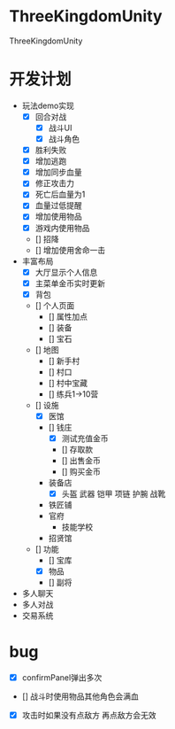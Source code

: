 # ThreeKingdomUnity
ThreeKingdomUnity
# 开发计划
- 玩法demo实现
    - [x] 回合对战
        - [x] 战斗UI
        - [x] 战斗角色
    - [x] 胜利失败
    - [x] 增加逃跑
    - [x] 增加同步血量
    - [x] 修正攻击力
    - [x] 死亡后血量为1
    - [x] 血量过低提醒
    - [x] 增加使用物品
    - [x] 游戏内使用物品
    - [] 招降
    - [] 增加使用舍命一击
- 丰富布局
    - [x] 大厅显示个人信息
    - [x] 主菜单金币实时更新
    - [x] 背包
    - [] 个人页面
        - [] 属性加点
        - [] 装备
        - [] 宝石
    - [] 地图
        - [] 新手村
        - [] 村口
        - [] 村中宝藏 
        - [] 练兵1->10营
    - [] 设施
        - [x] 医馆
        - [] 钱庄
            - [x] 测试充值金币
            - [] 存取款
            - [] 出售金币
            - [] 购买金币
        - 装备店
            - [x] 头盔 武器 铠甲 项链 护腕 战靴
        - 铁匠铺
        - 官府 
            - 技能学校
        - 招贤馆
    - [] 功能
        - [] 宝库
        - [x] 物品
        - [] 副将
- 多人聊天
- 多人对战
- 交易系统


# bug
- [x] confirmPanel弹出多次
- [] 战斗时使用物品其他角色会满血
- [x] 攻击时如果没有点敌方 再点敌方会无效